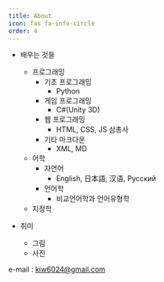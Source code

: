 ```yaml
---
title: About
icon: fas fa-info-circle
order: 4
---
```


- 배우는 것들
    - 프로그래밍
        - 기초 프로그래밍
            - Python
        - 게임 프로그래밍
            - C#(Unity 3D)
        - 웹 프로그래밍
            - HTML, CSS, JS 삼총사
        - 기타 마크다운
            - XML, MD
    - 어학
        - 자연어
            - English, 日本語, 汉语, Русский
        - 언어학
            - 비교언어학과 언어유형학
    - 지정학

- 취미
    - 그림
    - 사진


e-mail : kiw6024@gmail.com